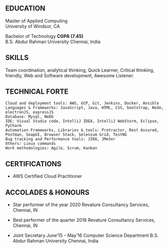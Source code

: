 ## EDUCATION
Master of Applied Computing  
University of Windsor, CA

Bachelor of Technology         **CGPA (7.45)**  
B.S. Abdur Rahman University Chennai, India

## SKILLS
Team coordination, analytical thinking, Quick Learner, Critical thinking, friendly, Web and Software development, Awesome Listener.

## TECHNICAL FORTE
```
Cloud and deployment tools: AWS, GCP, Git, Jenkins, Docker, Ansible
Languages & Frameworks: JavaScript, Java, HTML, CSS, bootstrap, Node, electronJS, expressJS
Database: Mysql, NeDb
IDE: Visual Studio code, IntelliJ IDEA, IntelliJ WebStorm, Eclipse, PyCharm
Automation Frameworks, Libraries & tools: Protractor, Rest Assured, Postman, SoapUI, Browser Stack, Selenium Grid, TestNG
Bug tracking and Performance tools: JIRA, JMeter
Others: Linux commands
Work methodologies: Agile, Scrum, Kanban
```

## CERTIFICATIONS
- AWS Certified Cloud Practitioner

## ACCOLADES & HONOURS
- Star performer of the year 2020
Revature Consultancy Services, Chennai, IN  

- Best performer of the quarter 2018
Revature Consultancy Services, Chennai, IN  

- Joint Secretary June’15 – May’16
Computer Science Department B.S. Abdur Rahman University Chennai, India
